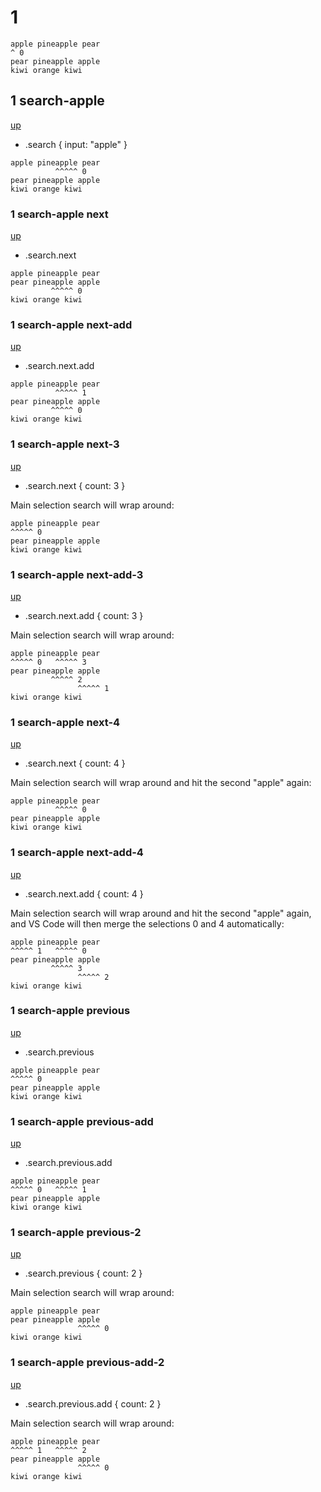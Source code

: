 # 1

```
apple pineapple pear
^ 0
pear pineapple apple
kiwi orange kiwi
```

## 1 search-apple
[up](#1)

- .search { input: "apple" }

```
apple pineapple pear
          ^^^^^ 0
pear pineapple apple
kiwi orange kiwi
```

### 1 search-apple next
[up](#1-search-apple)

- .search.next

```
apple pineapple pear
pear pineapple apple
         ^^^^^ 0
kiwi orange kiwi
```

### 1 search-apple next-add
[up](#1-search-apple)

- .search.next.add

```
apple pineapple pear
          ^^^^^ 1
pear pineapple apple
         ^^^^^ 0
kiwi orange kiwi
```

### 1 search-apple next-3
[up](#1-search-apple)

- .search.next { count: 3 }

Main selection search will wrap around:

```
apple pineapple pear
^^^^^ 0
pear pineapple apple
kiwi orange kiwi
```

### 1 search-apple next-add-3
[up](#1-search-apple)

- .search.next.add { count: 3 }

Main selection search will wrap around:

```
apple pineapple pear
^^^^^ 0   ^^^^^ 3
pear pineapple apple
         ^^^^^ 2
               ^^^^^ 1
kiwi orange kiwi
```

### 1 search-apple next-4
[up](#1-search-apple)

- .search.next { count: 4 }

Main selection search will wrap around and hit the second "apple" again:

```
apple pineapple pear
          ^^^^^ 0
pear pineapple apple
kiwi orange kiwi
```

### 1 search-apple next-add-4
[up](#1-search-apple)

- .search.next.add { count: 4 }

Main selection search will wrap around and hit the second "apple" again, and VS
Code will then merge the selections 0 and 4 automatically:

```
apple pineapple pear
^^^^^ 1   ^^^^^ 0
pear pineapple apple
         ^^^^^ 3
               ^^^^^ 2
kiwi orange kiwi
```

### 1 search-apple previous
[up](#1-search-apple)

- .search.previous

```
apple pineapple pear
^^^^^ 0
pear pineapple apple
kiwi orange kiwi
```

### 1 search-apple previous-add
[up](#1-search-apple)

- .search.previous.add

```
apple pineapple pear
^^^^^ 0   ^^^^^ 1
pear pineapple apple
kiwi orange kiwi
```

### 1 search-apple previous-2
[up](#1-search-apple)

- .search.previous { count: 2 }

Main selection search will wrap around:

```
apple pineapple pear
pear pineapple apple
               ^^^^^ 0
kiwi orange kiwi
```

### 1 search-apple previous-add-2
[up](#1-search-apple)

- .search.previous.add { count: 2 }

Main selection search will wrap around:

```
apple pineapple pear
^^^^^ 1   ^^^^^ 2
pear pineapple apple
               ^^^^^ 0
kiwi orange kiwi
```
